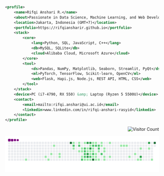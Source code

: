 ```xml
<profile>
    <name>Rifqi Anshari R.</name>
    <about>Passionate in Data Science, Machine Learning, and Web Development</about>
    <location>Jakarta, Indonesia (GMT+7)</location>
    <portfolio>https://rifqiansharir.github.io</portfolio>
    <stack>
        <core>
            <lang>Python, SQL, JavaScript, C++</lang>
            <db>MySQL, SQLite</db>
            <cloud>Alibaba Cloud, Microsoft Azure</cloud>
        </core>
        <tool>
            <ds>Pandas, NumPy, Matplotlib, Seaborn, Streamlit, PyQt</ds>
            <ml>PyTorch, TensorFlow, Scikit-learn, OpenCV</ml>
            <web>Flask, Hapi.js, Node.js, REST API, HTML, CSS</web>
        </tool>
    </stack>
    <device>PC (i7-4790, RX 550) &amp; Laptop (Ryzen 5 5500U)</device>
    <contact>
        <email>mailto:rifqi.anshari@ui.ac.id</email>
        <linkedin>www.linkedin.com/in/rifqi-anshari-rasyid</linkedin>
    </contact>
</profile>
```
<p align="right">
  <img src="https://komarev.com/ghpvc/?username=RifqiAnshariR&color=blue&style=flat-square" alt="Visitor Count"/>
</p>

![snake gif](https://github.com/RifqiAnshariR/RifqiAnshariR/blob/output/github-contribution-grid-snake.gif)

